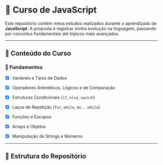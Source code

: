 # 📘 Curso de JavaScript

Este repositório contém meus estudos realizados durante o aprendizado de **JavaScript**. A proposta é registrar minha evolução na linguagem, passando por conceitos fundamentais até tópicos mais avançados.

---

## 🚀 Conteúdo do Curso

### 📌 Fundamentos
- [x] Variáveis e Tipos de Dados
- [x] Operadores Aritméticos, Lógicos e de Comparação
- [x] Estruturas Condicionais (`if`, `else`, `switch`)
- [x] Laços de Repetição (`for`, `while`, `do...while`)
- [x] Funções e Escopos
- [x] Arrays e Objetos
- [x] Manipulação de Strings e Números


---

## 📂 Estrutura do Repositório

